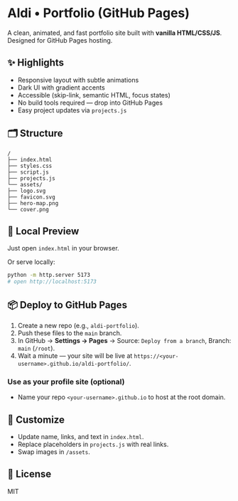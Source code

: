 # Aldi • Portfolio (GitHub Pages)


A clean, animated, and fast portfolio site built with **vanilla HTML/CSS/JS**. Designed for GitHub Pages hosting.


## ✨ Highlights
- Responsive layout with subtle animations
- Dark UI with gradient accents
- Accessible (skip-link, semantic HTML, focus states)
- No build tools required — drop into GitHub Pages
- Easy project updates via `projects.js`


## 🗂 Structure
```
/
├── index.html
├── styles.css
├── script.js
├── projects.js
└── assets/
├── logo.svg
├── favicon.svg
├── hero-map.png
└── cover.png
```


## 🚀 Local Preview
Just open `index.html` in your browser.


Or serve locally:
```bash
python -m http.server 5173
# open http://localhost:5173
```


## 📦 Deploy to GitHub Pages
1. Create a new repo (e.g., `aldi-portfolio`).
2. Push these files to the `main` branch.
3. In GitHub → **Settings → Pages** → Source: `Deploy from a branch`, Branch: `main` (`/root`).
4. Wait a minute — your site will be live at `https://<your-username>.github.io/aldi-portfolio/`.


### Use as your profile site (optional)
- Name your repo `<your-username>.github.io` to host at the root domain.


## 🔧 Customize
- Update name, links, and text in `index.html`.
- Replace placeholders in `projects.js` with real links.
- Swap images in `/assets`.


## 📝 License
MIT